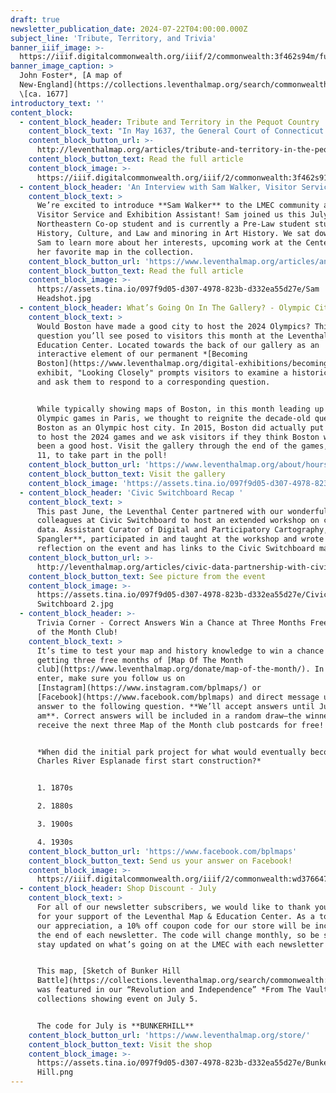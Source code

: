 ```yaml
---
draft: true
newsletter_publication_date: 2024-07-22T04:00:00.000Z
subject_line: 'Tribute, Territory, and Trivia'
banner_iiif_image: >-
  https://iiif.digitalcommonwealth.org/iiif/2/commonwealth:3f462s94m/full/,1200/0/default.jpg
banner_image_caption: >
  John Foster*, [A map of
  New-England](https://collections.leventhalmap.org/search/commonwealth:3f462s93b)*
  \[ca. 1677]
introductory_text: ''
content_block:
  - content_block_header: Tribute and Territory in the Pequot Country
    content_block_text: "In May 1637, the General Court of Connecticut declared war against the Indigenous Pequot nation in an attempt to seize control of their territory. Maps can offer a window into the ideas of land ownership and control that shaped this brutal competition between the Indigenous and Colonist forces. The colonial maps from John Foster and John Seller offer a particular perspective on the world of seventeenth century northeastern colonial America, their use of the phrase “Pequot Country” concealing as much as it reveals. This digital essay by\_**Alice King** was supported by the the Leventhal Center’s\_[Small Grants for Early Career Digital Publications](https://www.leventhalmap.org/research/digital-publication-small-grants/) program.\n"
    content_block_button_url: >-
      http://leventhalmap.org/articles/tribute-and-territory-in-the-pequot-country/
    content_block_button_text: Read the full article
    content_block_image: >-
      https://iiif.digitalcommonwealth.org/iiif/2/commonwealth:3f462s91s/full/,1200/0/default.jpg
  - content_block_header: 'An Interview with Sam Walker, Visitor Services & Exhibition Assistant'
    content_block_text: >
      We’re excited to introduce **Sam Walker** to the LMEC community as our
      Visitor Service and Exhibition Assistant! Sam joined us this July as a
      Northeastern Co-op student and is currently a Pre-Law student studying
      History, Culture, and Law and minoring in Art History. We sat down with
      Sam to learn more about her interests, upcoming work at the Center, and
      her favorite map in the collection.
    content_block_button_url: 'https://www.leventhalmap.org/articles/an-interview-with-sam-walker/'
    content_block_button_text: Read the full article
    content_block_image: >-
      https://assets.tina.io/097f9d05-d307-4978-823b-d332ea55d27e/Sam
      Headshot.jpg
  - content_block_header: What’s Going On In The Gallery? - Olympic City Rivalry Comes to the LMEC
    content_block_text: >
      Would Boston have made a good city to host the 2024 Olympics? This is a
      question you’ll see posed to visitors this month at the Leventhal Map &
      Education Center. Located towards the back of our gallery as an
      interactive element of our permanent *[Becoming
      Boston](https://www.leventhalmap.org/digital-exhibitions/becoming-boston/)*
      exhibit, "Looking Closely" prompts visitors to examine a historical map
      and ask them to respond to a corresponding question.


      While typically showing maps of Boston, in this month leading up to the
      Olympic games in Paris, we thought to reignite the decade-old question of
      Boston as an Olympic host city. In 2015, Boston did actually put in a bid
      to host the 2024 games and we ask visitors if they think Boston would have
      been a good host. Visit the gallery through the end of the games, August
      11, to take part in the poll!
    content_block_button_url: 'https://www.leventhalmap.org/about/hours-directions/'
    content_block_button_text: Visit the gallery
    content_block_image: 'https://assets.tina.io/097f9d05-d307-4978-823b-d332ea55d27e/download.gif'
  - content_block_header: 'Civic Switchboard Recap '
    content_block_text: >
      This past June, the Leventhal Center partnered with our wonderful
      colleagues at Civic Switchboard to host an extended workshop on civic
      data. Assistant Curator of Digital and Participatory Cartography, **Ian
      Spangler**, participated in and taught at the workshop and wrote a short
      reflection on the event and has links to the Civic Switchboard materials.
    content_block_button_url: >-
      http://leventhalmap.org/articles/civic-data-partnership-with-civic-switchboard/
    content_block_button_text: See picture from the event
    content_block_image: >-
      https://assets.tina.io/097f9d05-d307-4978-823b-d332ea55d27e/Civic
      Switchboard 2.jpg
  - content_block_header: >-
      Trivia Corner - Correct Answers Win a Chance at Three Months Free of Map
      of the Month Club!
    content_block_text: >
      It’s time to test your map and history knowledge to win a chance at
      getting three free months of [Map Of The Month
      club](https://www.leventhalmap.org/donate/map-of-the-month/). In order to
      enter, make sure you follow us on
      [Instagram](https://www.instagram.com/bplmaps/) or
      [Facebook](https://www.facebook.com/bplmaps) and direct message us the
      answer to the following question. **We’ll accept answers until July 29, 9
      am**. Correct answers will be included in a random draw—the winner will
      receive the next three Map of the Month club postcards for free!


      *When did the initial park project for what would eventually become the
      Charles River Esplanade first start construction?*


      1. 1870s

      2. 1880s

      3. 1900s

      4. 1930s
    content_block_button_url: 'https://www.facebook.com/bplmaps'
    content_block_button_text: Send us your answer on Facebook!
    content_block_image: >-
      https://iiif.digitalcommonwealth.org/iiif/2/commonwealth:wd3766475/1111,1413,3465,4403/,1200/0/default.jpg
  - content_block_header: Shop Discount - July
    content_block_text: >
      For all of our newsletter subscribers, we would like to thank you so much
      for your support of the Leventhal Map & Education Center. As a token of
      our appreciation, a 10% off coupon code for our store will be included at
      the end of each newsletter. The code will change monthly, so be sure to
      stay updated on what’s going on at the LMEC with each newsletter!


      This map, [Sketch of Bunker Hill
      Battle](https://collections.leventhalmap.org/search/commonwealth:3t947b90p),
      was featured in our “Revolution and Independence” *From The Vault*
      collections showing event on July 5.


      The code for July is **BUNKERHILL**
    content_block_button_url: 'https://www.leventhalmap.org/store/'
    content_block_button_text: Visit the shop
    content_block_image: >-
      https://assets.tina.io/097f9d05-d307-4978-823b-d332ea55d27e/Bunker
      Hill.png
---
```



